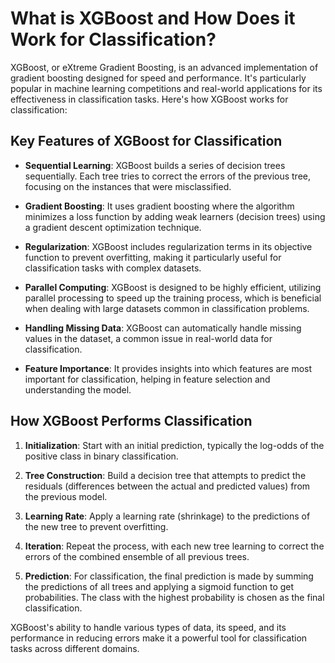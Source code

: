 # What is XGBoost and How Does it Work for Classification?

XGBoost, or eXtreme Gradient Boosting, is an advanced implementation of gradient boosting designed for speed and performance. It's particularly popular in machine learning competitions and real-world applications for its effectiveness in classification tasks. Here's how XGBoost works for classification:

## Key Features of XGBoost for Classification

- **Sequential Learning**: XGBoost builds a series of decision trees sequentially. Each tree tries to correct the errors of the previous tree, focusing on the instances that were misclassified.

- **Gradient Boosting**: It uses gradient boosting where the algorithm minimizes a loss function by adding weak learners (decision trees) using a gradient descent optimization technique.

- **Regularization**: XGBoost includes regularization terms in its objective function to prevent overfitting, making it particularly useful for classification tasks with complex datasets.

- **Parallel Computing**: XGBoost is designed to be highly efficient, utilizing parallel processing to speed up the training process, which is beneficial when dealing with large datasets common in classification problems.

- **Handling Missing Data**: XGBoost can automatically handle missing values in the dataset, a common issue in real-world data for classification.

- **Feature Importance**: It provides insights into which features are most important for classification, helping in feature selection and understanding the model.

## How XGBoost Performs Classification

1. **Initialization**: Start with an initial prediction, typically the log-odds of the positive class in binary classification.

2. **Tree Construction**: Build a decision tree that attempts to predict the residuals (differences between the actual and predicted values) from the previous model.

3. **Learning Rate**: Apply a learning rate (shrinkage) to the predictions of the new tree to prevent overfitting.

4. **Iteration**: Repeat the process, with each new tree learning to correct the errors of the combined ensemble of all previous trees.

5. **Prediction**: For classification, the final prediction is made by summing the predictions of all trees and applying a sigmoid function to get probabilities. The class with the highest probability is chosen as the final classification.

XGBoost's ability to handle various types of data, its speed, and its performance in reducing errors make it a powerful tool for classification tasks across different domains.


